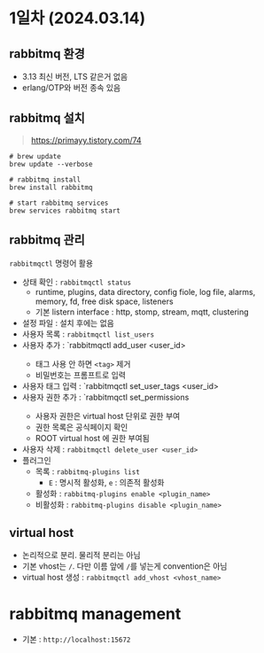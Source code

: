 # 1일차 (2024.03.14)

## rabbitmq 환경

- 3.13 최신 버전, LTS 같은거 없음
- erlang/OTP와 버전 종속 있음

## rabbitmq 설치

> https://primayy.tistory.com/74

```
# brew update
brew update --verbose

# rabbitmq install
brew install rabbitmq

# start rabbitmq services
brew services rabbitmq start
```

## rabbitmq 관리

`rabbitmqctl` 명령어 활용

- 상태 확인 : `rabbitmqctl status`
  - runtime, plugins, data directory, config fiole, log file, alarms, memory, fd, free disk space, listeners
  - 기본 listern interface : http, stomp, stream, mqtt, clustering
- 설정 파일 : 설치 후에는 없음
- 사용자 목록 : `rabbitmqctl list_users`
- 사용자 추가 : `rabbitmqctl add_user <user_id> <tag>
  - 태그 사용 안 하면 `<tag>` 제거
  - 비밀번호는 프롬프트로 입력
- 사용자 태그 입력 : `rabbitmqctl set_user_tags <user_id> <tag>
- 사용자 권한 추가 : `rabbitmqctl set_permissions <id> <conf> <write> <read>
  - 사용자 권한은 virtual host 단위로 권한 부여
  - 권한 목록은 공식페이지 확인
  - ROOT virtual host 에 권한 부여됨
- 사용자 삭제 : `rabbitmqctl delete_user <user_id>`
- 플러그인
  - 목록 : `rabbitmq-plugins list`
    - `E` : 명시적 활성화, `e` : 의존적 활성화
  - 활성화 : `rabbitmq-plugins enable <plugin_name>`
  - 비활성화 : `rabbitmq-plugins disable <plugin_name>`

## virtual host

- 논리적으로 분리. 물리적 분리는 아님
- 기본 vhost는 `/`. 다만 이름 앞에 `/`를 넣는게 convention은 아님
- virtual host 생성 : `rabbitmqctl add_vhost <vhost_name>`

# rabbitmq management

- 기본 : `http://localhost:15672`
